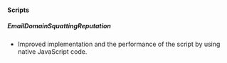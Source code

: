 
#### Scripts

##### EmailDomainSquattingReputation

- Improved implementation and the performance of the script by using native JavaScript code.

